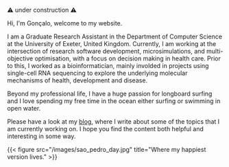 ⚠️ under construction ⚠️

Hi, I'm Gonçalo, welcome to my website.

I am a Graduate Research Assistant in the Department of Computer Science at the University of Exeter, United Kingdom. Currently, I am working at the intersection of research software development, microsimulations, and multi-objective optimisation, with a focus on decision making in health care. Prior to this, I worked as a bioinformatician, mainly involded in projects using single-cell RNA sequencing to explore the underlying molecular mechanisms of health, development and disease. 

Beyond my professional life, I have a huge passion for longboard surfing and I love spending my free time in the ocean either surfing or swimming in open water. 

Please have a look at my [blog](/blog/), where I write about some of the topics that I am currently working on. I hope you find the content both helpful and interesting in some way.


{{< figure src="/images/sao_pedro_day.jpg" title="Where my happiest version lives." >}}



















 


